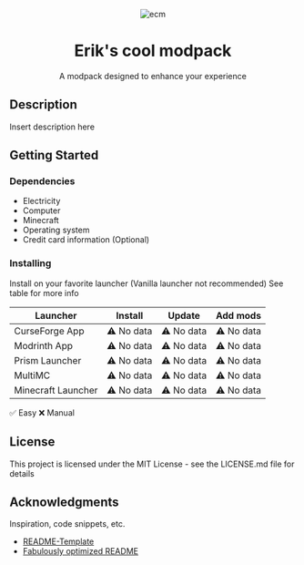 <div align="center">
  
![ecm](https://github.com/user-attachments/assets/461e336b-0f3a-49eb-a6aa-a9eb41a4ef07)

# Erik's cool modpack

A modpack designed to enhance your experience
</div>

## Description

Insert description here

## Getting Started

### Dependencies

* Electricity
* Computer
* Minecraft
* Operating system
* Credit card information (Optional)

### Installing
Install on your favorite launcher (Vanilla launcher not recommended)
See table for more info

| Launcher                                      |    Install    |     Update     |   Add mods    |
| --------------------------------------------- | :-----------: | :-------------: | :-----------: |
| CurseForge App                  |   ⚠️&nbsp;No data   |  ⚠️&nbsp;No data  |     ⚠️&nbsp;No data      |
| Modrinth App              |   ⚠️&nbsp;No data   |  ⚠️&nbsp;No data  |     ⚠️&nbsp;No data      |
| Prism Launcher               |   ⚠️&nbsp;No data   |  ⚠️&nbsp;No data  |   ⚠️&nbsp;No data   |
| MultiMC                    |  ⚠️&nbsp;No data  | ⚠️&nbsp;No data |   ⚠️&nbsp;No data   |
| Minecraft Launcher |  ⚠️&nbsp;No data  | ⚠️&nbsp;No data |   ⚠️&nbsp;No data   |
✅&nbsp;Easy ❌&nbsp;Manual

## License

This project is licensed under the MIT License - see the LICENSE.md file for details


## Acknowledgments

Inspiration, code snippets, etc.
* [README-Template](https://gist.github.com/DomPizzie/7a5ff55ffa9081f2de27c315f5018afc)
* [Fabulously optimized README](https://github.com/Fabulously-Optimized/fabulously-optimized/)
